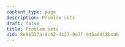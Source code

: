 ```yaml
---
content_type: page
description: Problem sets
draft: false
title: Problem sets
uid: 8e96537a-8c42-4123-9e7f-945a6018bca6
---
```

